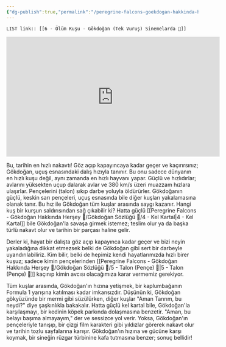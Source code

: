 ```yaml
---
{"dg-publish":true,"permalink":"/peregrine-falcons-goekdogan-hakkinda-hersey/goekdogan-atak-anlari-4-k-tuerkce-altyazili/6-oeluem-kusu-goekdogan-tek-vurus-sinemelarda/"}
---
```


`LIST link:: [[6 - Ölüm Kuşu - Gökdoğan (Tek Vuruş) Sinemelarda 💯]] `

<iframe width="560" height="315" src="https://www.youtube.com/embed/8DqEgO2K5AQ?si=iu9XsQ9sQ-wFqnf7" title="YouTube video player" frameborder="0" allow="accelerometer; autoplay; clipboard-write; encrypted-media; gyroscope; picture-in-picture; web-share" referrerpolicy="strict-origin-when-cross-origin" allowfullscreen></iframe>

Bu, tarihin en hızlı nakavtı! Göz açıp kapayıncaya kadar geçer ve kaçırırsınız; Gökdoğan, uçuş esnasındaki dalış hızıyla tanınır. Bu onu sadece dünyanın en hızlı kuşu değil, aynı zamanda en hızlı hayvanı yapar. Güçlü ve hızlıdırlar; avlarını yüksekten uçup dalarak avlar ve 380 km/s üzeri muazzam hızlara ulaşırlar. Pençelerini (talon) sıkıp darbe yoluyla öldürürler. Gökdoğanın güçlü, keskin sarı pençeleri, uçuş esnasında bile diğer kuşları yakalamasına olanak tanır. Bu hız ile Gökdoğan tüm kuşlar arasında saygı kazanır. Hangi kuş bir kurşun saldırısından sağ çıkabilir ki? Hatta güçlü [[Peregrine Falcons - Gökdoğan Hakkında Herşey 🦅/Gökdoğan Sözlüğü 🦅/4 - Kel Kartal\|4 - Kel Kartal]] bile Gökdoğan'la savaşa girmek istemez; teslim olur ya da başka türlü nakavt olur ve tarihin bir parçası haline gelir.

Derler ki, hayat bir dalışta göz açıp kapayınca kadar geçer ve bizi neyin yakaladığına dikkat etmezsek belki de Gökdoğan gibi sert bir darbeyle uyandırılabiliriz. Kim bilir, belki de hepimiz kendi hayatlarımızda hızlı birer kuşuz; sadece kimin pençelerinden [[Peregrine Falcons - Gökdoğan Hakkında Herşey 🦅/Gökdoğan Sözlüğü 🦅/5 - Talon (Pençe) 🦅\|5 - Talon (Pençe) 🦅]] kaçınıp kimin avcısı olacağımıza karar vermemiz gerekiyor.

Tüm kuşlar arasında, Gökdoğan'ın hızına yetişmek, bir kaplumbağanın Formula 1 yarışına katılması kadar imkansızdır. Düşünün ki, Gökdoğan gökyüzünde bir mermi gibi süzülürken, diğer kuşlar "Aman Tanrım, bu neydi?" diye şaşkınlıkla bakakalır. Hatta güçlü kel kartal bile, Gökdoğan'la karşılaşmayı, bir kedinin köpek parkında dolaşmasına benzetir. "Aman, bu belayı başıma almayayım," der ve sessizce yol verir. Yoksa, Gökdoğan'ın pençeleriyle tanışıp, bir çizgi film karakteri gibi yıldızlar görerek nakavt olur ve tarihin tozlu sayfalarına karışır. Gökdoğan'ın hızına ve gücüne karşı koymak, bir sineğin rüzgar türbinine kafa tutmasına benzer; sonuç bellidir!
